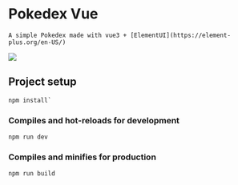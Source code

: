 # Pokedex Vue
    A simple Pokedex made with vue3 + [ElementUI](https://element-plus.org/en-US/)
[<img src="https://img.icons8.com/fluency/96/000000/figma.png"/>](https://www.figma.com/file/DFYAI1jv6hQAcgy7c8kqZc/PokeVue?node-id=0%3A1)
## Project setup
```
npm install`
```

### Compiles and hot-reloads for development

```
npm run dev
```

### Compiles and minifies for production

```
npm run build
```
